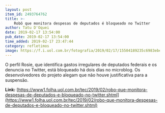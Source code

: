 ```yaml
---
layout: post
item_id: 2493764762
title: >-
    Robô que monitora despesas de deputados é bloqueado no Twitter
author: Tatu D'Oquei
date: 2019-02-17 13:54:00
pub_date: 2019-02-17 13:54:00
time_added: 2019-02-17 23:47:44
category: refletimos
image: https://f.i.uol.com.br/fotografia/2019/02/17/15504189235c6983ebe59a2_1550418923_3x2_md.jpg
---
```


O perfil Rosie, que identifica gastos irregulares de deputados federais e os denuncia no Twitter, está bloqueado há dois dias no microblog. Os desenvolvedores do projeto alegam que não houve justificativa para a suspensão.

**Link:** [https://www1.folha.uol.com.br/tec/2019/02/robo-que-monitora-despesas-de-deputados-e-bloqueado-no-twitter.shtml](https://www1.folha.uol.com.br/tec/2019/02/robo-que-monitora-despesas-de-deputados-e-bloqueado-no-twitter.shtml)

